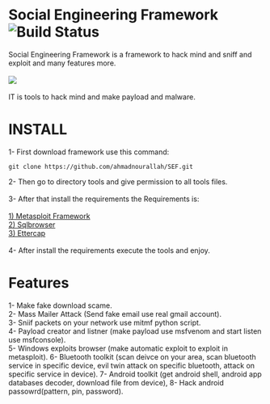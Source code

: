 # Social Engineering Framework ![Build Status](http://webscan.esy.es/web.svg)<br>
Social Engineering Framework is a framework to hack mind and sniff and exploit and many features more.<br><br>
<img src="http://webscan.esy.es/sef.png"><br><br>
IT is tools to hack mind and make payload and malware.<br>
# INSTALL
1- First download framework use this command:
```
git clone https://github.com/ahmadnourallah/SEF.git
```
2- Then go to directory tools and give permission to all tools files.
<br><br>
3- After that install the requirements the Requirements is:<br><br>
[1) Metasploit Framework](https://github.com/rapid7/metasploit-framework)<br>
[2) Sqlbrowser](https://github.com/sqlitebrowser/sqlitebrowser)<br>
[3) Ettercap](https://github.com/Ettercap/ettercap)<br><br>
4- After install the requirements execute the tools and enjoy. 
# Features
1- Make fake download scame.<br>
2- Mass Mailer Attack (Send fake email use real gmail account).<br>
3- Sniif packets on your network use mitmf python script.<br>
4- Payload creator and listner (make payload use msfvenom and start listen use msfconsole).<br>
5- Windows exploits browser (make automatic exploit to exploit in metasploit).
6- Bluetooth toolkit (scan deivce on your area, scan bluetooth service in specific device, evil twin attack on specific bluetooth, attack on specific service in device).
7- Android toolkit (get android shell, android app databases decoder, download file from device),
8- Hack android passowrd(pattern, pin, password).<br>




